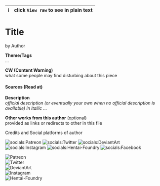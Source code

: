 | ℹ️ | click `View raw` to see in plain text |
|:---:|:---|

# Title
by Author

**Theme/Tags**  
...

**CW (Content Warning)**  
what some people may find disturbing about this piece

#### Sources (Read at)

**Description**  
*official description (or eventually your own when no official description is available) in itallic*
...

**Other works from this author** (optional)  
provided as links or redirects to other in this file

Credits and Social platforms of author

![socials:Patreon](https://img.shields.io/badge/Patreon-FF5A00?logo=patreon&logoColor=white&style=flat-square)
![socials:Twitter](https://img.shields.io/badge/Twitter-1DA1F2?logo=twitter&logoColor=white&style=flat-square)
![socials:DeviantArt](https://img.shields.io/badge/DeviantArt-06070D?logo=deviantart&iconColor=00E49A&style=flat-square)
![socials:Instagram](https://img.shields.io/badge/Instagram-C13584?logo=instagram&logoColor=white&style=flat-square)
![socials:Hentai-Foundry](https://img.shields.io/badge/Hentai--Foundry-FF67A2?style=flat-square)
![socials:Facebook](https://img.shields.io/badge/Facebook-1877F2?logo=facebook&logoColor=white&style=flat-square)

![Patreon](https://img.shields.io/badge/@name-000000?logo=patreon&style=social)  
![Twitter](https://img.shields.io/badge/@name-000000?logo=twitter&style=social)  
![DeviantArt](https://img.shields.io/badge/@name-000000?logo=deviantart&style=social)  
![Instagram](https://img.shields.io/badge/@name-000000?logo=instagram&style=social)  
![Hentai-Foundry](https://img.shields.io/badge/HF-@name-000000?style=social)

<!--
> ![tag:BDSM](https://img.shields.io/badge/BDSM-mostly_bondage-red)
![tag:bondage](https://img.shields.io/badge/-bondage-orange)
![tag:wholesome](https://img.shields.io/badge/-wholesome-9cf)
![tag:plot](https://img.shields.io/badge/plot-blue)
![tag:lesbians](https://img.shields.io/badge/⚢-lesbians-ff69b4)
-->





